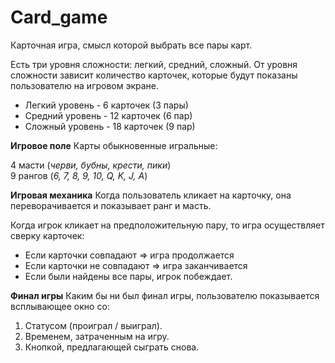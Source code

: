 # Card_game

Карточная игра, смысл которой выбрать все пары карт.

Есть три уровня сложности: легкий, средний, сложный. От уровня сложности зависит количество карточек, которые будут показаны пользователю на игровом экране.

* Легкий уровень - 6 карточек (3 пары)
* Средний уровень - 12 карточек (6 пар)
* Сложный уровень - 18 карточек (9 пар)


**Игровое поле**
Карты обыкновенные игральные:

4 масти (*черви, бубны, крести, пики*)  
9 рангов (*6, 7, 8, 9, 10, Q, K, J, A*)


**Игровая механика**
Когда пользователь кликает на карточку, она переворачивается и показывает ранг и масть.

Когда игрок кликает на предположительную пару, то игра осуществляет сверку карточек:

* Если карточки совпадают ⇒ игра продолжается
* Если карточки не совпадают ⇒ игра заканчивается
* Если были найдены все пары, игрок побеждает.

**Финал игры**
Каким бы ни был финал игры, пользователю показывается всплывающее окно со:

1. Статусом (проиграл / выиграл).
2. Временем, затраченным на игру.
3. Кнопкой, предлагающей сыграть снова.

